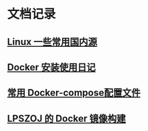 # 文档记录

## [Linux 一些常用国内源](source.md)

## [Docker 安装使用日记](docker.md)

## [常用 Docker-compose配置文件](docker/compose.md)

## [LPSZOJ 的 Docker 镜像构建](lpszoj/README.md)
